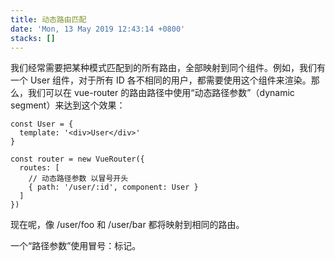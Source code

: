 ```yaml
---
title: 动态路由匹配
date: 'Mon, 13 May 2019 12:43:14 +0800'
stacks: []
---
```


我们经常需要把某种模式匹配到的所有路由，全部映射到同个组件。例如，我们有一个 User 组件，对于所有 ID 各不相同的用户，都需要使用这个组件来渲染。那么，我们可以在 vue-router 的路由路径中使用“动态路径参数”（dynamic segment）来达到这个效果：

```
const User = {
  template: '<div>User</div>'
}

const router = new VueRouter({
  routes: [
    // 动态路径参数 以冒号开头
    { path: '/user/:id', component: User }
  ]
})
```

现在呢，像 /user/foo 和 /user/bar 都将映射到相同的路由。

一个“路径参数”使用冒号：标记。


